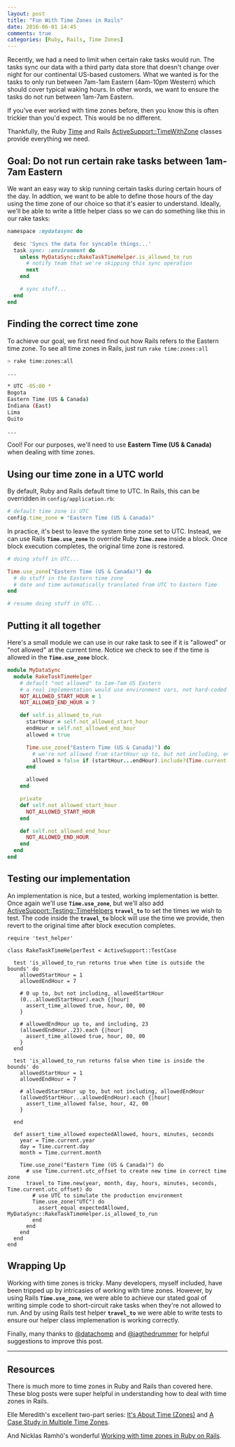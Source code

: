 ```yaml
---
layout: post
title: "Fun With Time Zones in Rails"
date: 2016-06-01 14:45
comments: true
categories: [Ruby, Rails, Time Zones]
---
```


Recently, we had a need to limit when certain rake tasks would run. The tasks sync our data with a third party data store that doesn't change over night for our continental US-based customers. What we wanted is for the tasks to only run between 7am-1am Eastern (4am-10pm Western) which should cover typical waking hours. In other words, we want to ensure the tasks do not run between 1am-7am Eastern.

If you've ever worked with time zones before, then you know this is often trickier than you'd expect. This would be no different.

Thankfully, the Ruby [Time](http://ruby-doc.org/core-2.2.2/Time.html) and Rails [ActiveSupport::TimeWithZone](http://api.rubyonrails.org/classes/ActiveSupport/TimeWithZone.html) classes provide everything we need.

## Goal: Do not run certain rake tasks between 1am-7am Eastern

We want an easy way to skip running certain tasks during certain hours of the day. In addtion, we want to be able to define those hours of the day using the time zone of our choice so that it's easier to understand. Ideally, we'll be able to write a little helper class so we can do something like this in our rake tasks:

```ruby
namespace :mydatasync do

  desc 'Syncs the data for syncable things...'
  task sync: :environment do
    unless MyDataSync::RakeTaskTimeHelper.is_allowed_to_run
      # notify team that we're skipping this sync operation
      next
    end

    # sync stuff...
  end
end
```

<!-- more -->

## Finding the correct time zone

To achieve our goal, we first need find out how Rails refers to the Eastern time zone. To see all time zones in Rails, just run `rake time:zones:all`

```sh
> rake time:zones:all

...

* UTC -05:00 *
Bogota
Eastern Time (US & Canada)
Indiana (East)
Lima
Quito

...
```

Cool! For our purposes, we'll need to use **Eastern Time (US & Canada)** when dealing with time zones.


## Using our time zone in a UTC world

By default, Ruby and Rails default time to UTC. In Rails, this can be overridden in `config/application.rb`:

```ruby
# default time zone is UTC
config.time_zone = "Eastern Time (US & Canada)"
```

In practice, it's best to leave the system time zone set to UTC. Instead, we can use Rails **`Time.use_zone`** to override Ruby **`Time.zone`** inside a block. Once block execution completes, the original time zone is restored.

```ruby
# doing stuff in UTC...

Time.use_zone("Eastern Time (US & Canada)") do
  # do stuff in the Eastern time zone
  # date and time automatically translated from UTC to Eastern Time
end

# resume doing stuff in UTC...
```

## Putting it all together

Here's a small module we can use in our rake task to see if it is "allowed" or "not allowed" at the current time. Notice we check to see if the time is allowed in the **`Time.use_zone`** block.

```ruby
module MyDataSync
  module RakeTaskTimeHelper
    # default "not allowed" to 1am-7am US Eastern
    # a real implementation would use environment vars, not hard-coded values
    NOT_ALLOWED_START_HOUR = 1
    NOT_ALLOWED_END_HOUR = 7

    def self.is_allowed_to_run
      startHour = self.not_allowed_start_hour
      endHour = self.not_allowed_end_hour
      allowed = true

      Time.use_zone("Eastern Time (US & Canada)") do
        # we're not allowed from startHour up to, but not including, endHour
        allowed = false if (startHour...endHour).include?(Time.current.hour)
      end

      allowed
    end

    private
    def self.not_allowed_start_hour
      NOT_ALLOWED_START_HOUR
    end

    def self.not_allowed_end_hour
      NOT_ALLOWED_END_HOUR
    end
  end
end
```

## Testing our implementation

An implementation is nice, but a tested, working implementation is better. Once again we'll use **`Time.use_zone`**, but we'll also add [ActiveSupport::Testing::TimeHelpers](http://api.rubyonrails.org/classes/ActiveSupport/Testing/TimeHelpers.html) **`travel_to`** to set the times we wish to test. The code inside the **`travel_to`** block will use the time we provide, then revert to the original time after block execution completes.

```
require 'test_helper'

class RakeTaskTimeHelperTest < ActiveSupport::TestCase

  test 'is_allowed_to_run returns true when time is outside the bounds' do
    allowedStartHour = 1
    allowedEndHour = 7

    # 0 up to, but not including, allowedStartHour
    (0...allowedStartHour).each {|hour|
      assert_time_allowed true, hour, 00, 00
    }

    # allowedEndHour up to, and including, 23
    (allowedEndHour..23).each {|hour|
      assert_time_allowed true, hour, 00, 00
    }
  end

  test 'is_allowed_to_run returns false when time is inside the bounds' do
    allowedStartHour = 1
    allowedEndHour = 7

    # allowedStartHour up to, but not including, allowedEndHour
    (allowedStartHour...allowedEndHour).each {|hour|
      assert_time_allowed false, hour, 42, 00
    }

  end

  def assert_time_allowed expectedAllowed, hours, minutes, seconds
    year = Time.current.year
    day = Time.current.day
    month = Time.current.month

    Time.use_zone("Eastern Time (US & Canada)") do
      # use Time.current.utc_offset to create new time in correct time zone
      travel_to Time.new(year, month, day, hours, minutes, seconds, Time.current.utc_offset) do
        # use UTC to simulate the production environment
        Time.use_zone("UTC") do
          assert_equal expectedAllowed, MyDataSync::RakeTaskTimeHelper.is_allowed_to_run
        end
      end
    end
  end
end
```

## Wrapping Up

Working with time zones is tricky. Many developers, myself included, have been tripped up by intricasies of working with time zones. However, by using Rails **`Time.use_zone`**, we were able to achieve our stated goal of writing simple code to short-circuit rake tasks when they're not allowed to run. And by using Rails test helper **`travel_to`** we were able to write tests to ensure our helper class implemenation is working correctly.

Finally, many thanks to [@datachomp](https://twitter.com/datachomp) and [@jagthedrummer](https://twitter.com/jagthedrummer) for helpful suggestions to improve this post.


----


## Resources

There is much more to time zones in Ruby and Rails than covered here. These blog posts were super helpful in understanding how to deal with time zones in Rails.

Elle Meredith's excellent two-part series: [It's About Time (Zones)](https://robots.thoughtbot.com/its-about-time-zones) and [A Case Study in Multiple Time Zones](https://robots.thoughtbot.com/a-case-study-in-multiple-time-zones).


And Nicklas Ramhö's wonderful [Working with time zones in Ruby on Rails](http://www.elabs.se/blog/36-working-with-time-zones-in-ruby-on-rails).
